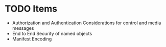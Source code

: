 # TODO Items

* Authorization and Authentication Considerations for control and media messages
* End to End Security of named objects 
* Manifest Encoding